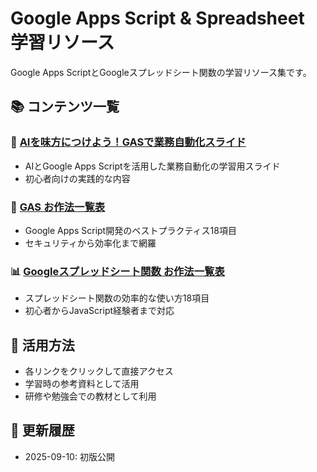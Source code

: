 # Google Apps Script & Spreadsheet 学習リソース

Google Apps ScriptとGoogleスプレッドシート関数の学習リソース集です。

## 📚 コンテンツ一覧

### 🎯 [AIを味方につけよう！GASで業務自動化スライド](https://yamamoto-miyuna.github.io/gas-learning-resources/)
- AIとGoogle Apps Scriptを活用した業務自動化の学習用スライド
- 初心者向けの実践的な内容

### 📝 [GAS お作法一覧表](https://yamamoto-miyuna.github.io/gas-learning-resources/gas-best-practices.html)
- Google Apps Script開発のベストプラクティス18項目
- セキュリティから効率化まで網羅

### 📊 [Googleスプレッドシート関数 お作法一覧表](https://yamamoto-miyuna.github.io/gas-learning-resources/sheets-functions-guide.html)
- スプレッドシート関数の効率的な使い方18項目
- 初心者からJavaScript経験者まで対応

## 🚀 活用方法
- 各リンクをクリックして直接アクセス
- 学習時の参考資料として活用
- 研修や勉強会での教材として利用

## 📅 更新履歴
- 2025-09-10: 初版公開
